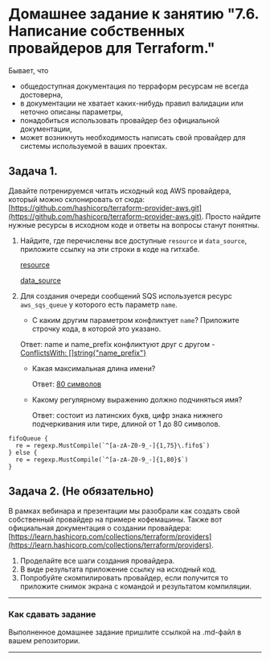 # Домашнее задание к занятию "7.6. Написание собственных провайдеров для Terraform."

Бывает, что 
* общедоступная документация по терраформ ресурсам не всегда достоверна,
* в документации не хватает каких-нибудь правил валидации или неточно описаны параметры,
* понадобиться использовать провайдер без официальной документации,
* может возникнуть необходимость написать свой провайдер для системы используемой в ваших проектах.   

## Задача 1. 
Давайте потренируемся читать исходный код AWS провайдера, который можно склонировать от сюда: 
[https://github.com/hashicorp/terraform-provider-aws.git](https://github.com/hashicorp/terraform-provider-aws.git).
Просто найдите нужные ресурсы в исходном коде и ответы на вопросы станут понятны.  


1. Найдите, где перечислены все доступные `resource` и `data_source`, приложите ссылку на эти строки в коде на 
гитхабе.   

    [resource](https://github.com/hashicorp/terraform-provider-aws/blob/main/internal/provider/provider.go#L871)

    [data_source](https://github.com/hashicorp/terraform-provider-aws/blob/main/internal/provider/provider.go#L412) 

2. Для создания очереди сообщений SQS используется ресурс `aws_sqs_queue` у которого есть параметр `name`. 
    * С каким другим параметром конфликтует `name`? Приложите строчку кода, в которой это указано.

    Ответ: name и name_prefix конфликтуют друг с другом - [ConflictsWith: []string{"name_prefix"}](https://github.com/hashicorp/terraform-provider-aws/blob/main/internal/service/sqs/queue.go#L87)

    * Какая максимальная длина имени? 

      Ответ: [80 символов](https://github.com/hashicorp/terraform-provider-aws/blob/main/internal/service/sqs/queue.go#L427)

    * Какому регулярному выражению должно подчиняться имя? 
      
      Ответ: состоит из латинских букв, цифр знака нижнего подчеркивания или тире, длиной от 1 до 80 символов.
```shell
fifoQueue {
  re = regexp.MustCompile(`^[a-zA-Z0-9_-]{1,75}\.fifo$`)
} else {
  re = regexp.MustCompile(`^[a-zA-Z0-9_-]{1,80}$`)
}
```

    
## Задача 2. (Не обязательно) 
В рамках вебинара и презентации мы разобрали как создать свой собственный провайдер на примере кофемашины. 
Также вот официальная документация о создании провайдера: 
[https://learn.hashicorp.com/collections/terraform/providers](https://learn.hashicorp.com/collections/terraform/providers).

1. Проделайте все шаги создания провайдера.
2. В виде результата приложение ссылку на исходный код.
3. Попробуйте скомпилировать провайдер, если получится то приложите снимок экрана с командой и результатом компиляции.   

---

### Как cдавать задание

Выполненное домашнее задание пришлите ссылкой на .md-файл в вашем репозитории.

---